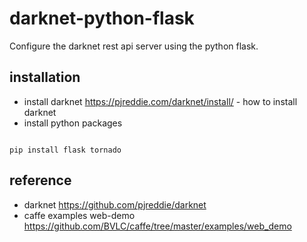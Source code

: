 # darknet-python-flask
Configure the darknet rest api server using the python flask.

## installation
* install darknet
<https://pjreddie.com/darknet/install/> - how to install darknet
* install python packages
<pre><code>
pip install flask tornado
</code></pre>

## reference
* darknet <https://github.com/pjreddie/darknet>
* caffe examples web-demo <https://github.com/BVLC/caffe/tree/master/examples/web_demo>
